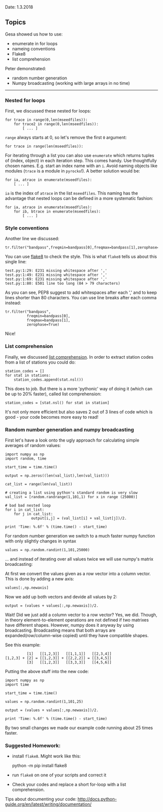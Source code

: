 Date: 1.3.2018

Topics
------

 Gesa showed us how to use:
 * enumerate in for loops 
 * nameing conventions
 * Flake8
 * list comprehension

 Peter demonstrated:
 * random number generation
 * Numpy broadcasting (working with large arrays in no time)

-------

### Nested for loops

First, we discussed these nested for loops: 

    for trace in range(0,len(mseedfiles)):
        for trace2 in range(0,len(mseedfiles)):
            [ ... ]


`range` always starts at 0, so let's remove the first `0` argument:

    for trace in range(len(mseedfiles)):

For iterating through a list you can also use `enumerate` which returns tuples of (index, object) in each iteration step. This comes handy. Use thoughtfully chosen names. E.g. start an index name with an `i`. Avoid naming objects like modules (`trace` is a module in `pyrocko`!).
A better solution would be:

    for ia, atrace in enumerate(mseedfiles):
        [ ... ]


`ia` is the index of `atrace` in the list `mseedfiles`. This naming has the advantage that nested loops can be defined in a more systematic fashion:

    for ia, atrace in enumerate(mseedfiles):
        for ib, btrace in enumerate(mseedfiles):
            [ ... ]

### Style conventions

Another line we discussed:  

    tr.filter("bandpass",freqmin=bandpass[0],freqmax=bandpass[1],zerophase=True) 

You can use [flake8](http://flake8.pycqa.org/en/latest/) to check the style. This is what `flake8` tells us about this single line:


    test.py:1:29: E231 missing whitespace after ','
    test.py:1:49: E231 missing whitespace after ','
    test.py:1:69: E231 missing whitespace after ','
    test.py:1:80: E501 line too long (84 > 79 characters)

As you can see, PEP8 suggest to add whitespaces after each ',' and to keep lines shorter than 80 characters. You can use line breaks after each comma instead:

    tr.filter("bandpass",   
              freqmin=bandpass[0],
              freqmax=bandpass[1],
              zerophase=True)

Nice!

### List comprehension

Finally, we discussed [list comprehension](http://www.pythonforbeginners.com/basics/list-comprehensions-in-python). In order to extract station codes from a list of stations you could do:

    station_codes = []
    for stat in stations:
        station_codes.append(stat.nsl())

This does to job. But there is a more 'pythonic' way of doing it (which can be up to 20% faster), called list comprehension:

    station_codes = [stat.nsl() for stat in station]

It's not only more efficient but also saves 2 out of 3 lines of code which is good - your code becomes more easy to read!

### Random number generation and numpy broadcasting

First let's have a look onto the ugly approach for calculating simple averages of random values:

```
import numpy as np
import random, time

start_time = time.time()

output = np.zeros((len(val_list),len(val_list)))

cat_list = range(len(val_list))

# creating a list using python's standard random is very slow 
val_list = [random.randrange(1,101,1) for x in range (25000)]

# bad bad nested loop
for i in cat_list:
    for j in cat_list:
            output[i,j] = (val_list[i] + val_list[j])/2.

print 'Time: %.6f' % (time.time() - start_time)
```

For random number generation we switch to a much faster numpy function with only slightly changes in syntax
```
values = np.random.randint(1,101,25000)
```

... and instead of iterating over all values twice we will use numpy's matrix broadcasting:

At first we convert the values given as a row vector into a column vector. This is done by adding a new axis:
```
values[:,np.newaxis]
```

Now we add up both vectors and devide all values by 2:
```
output = (values + values[:,np.newaxis])/2.
```
Wait! Did we just add a column vector to a row vector? Yes, we did. Though, in theory element-to-element operations are not defined if two matrixes have different shapes. However, numpy does it anyway by using broadcasting. Broadcasting means that both arrays are expanded(row/column-wise copied) until they have compatible shapes.

See this example:
```
          [1]   [[1,2,3]]   [[1,1,1]]   [[2,3,4]]
[1,2,3] + [2] = [[1,2,3]] + [[2,2,2]] = [[3,4,5]]
          [3]   [[1,2,3]]   [[3,3,3]]   [[4,5,6]]
```


Putting the above stuff into the new code:
```
import numpy as np
import time

start_time = time.time()

values = np.random.randint(1,101,25)

output = (values + values[:,np.newaxis])/2.

print 'Time: %.6f' % (time.time() - start_time)
```  

By two small changes we made our example code running about 25 times faster.

### Suggested Homework:
 * install `flake8`. Might work like this:

    python -m pip install flake8

 * run `flake8` on one of your scripts and correct it
 * Check your codes and replace a short for-loop with a list comprehension.

Tips about documenting your code: http://docs.python-guide.org/en/latest/writing/documentation/
